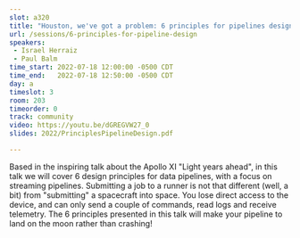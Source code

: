 ```yaml
---
slot: a320
title: "Houston, we've got a problem: 6 principles for pipelines design taken from the Apollo missions"
url: /sessions/6-principles-for-pipeline-design
speakers:
 - Israel Herraiz
 - Paul Balm
time_start: 2022-07-18 12:00:00 -0500 CDT
time_end:   2022-07-18 12:50:00 -0500 CDT
day: a
timeslot: 3
room: 203
timeorder: 0
track: community
video: https://youtu.be/dGREGVW27_0
slides: 2022/PrinciplesPipelineDesign.pdf

---
```


Based in the inspiring talk about the Apollo XI "Light years ahead", in this talk we will cover 6 design principles for data pipelines, with a focus on streaming pipelines. Submitting a job to a runner is not that different (well, a bit) from "submitting" a spacecraft into space. You lose direct access to the device, and can only send a couple of commands, read logs and receive telemetry. The 6 principles presented in this talk will make your pipeline to land on the moon rather than crashing!